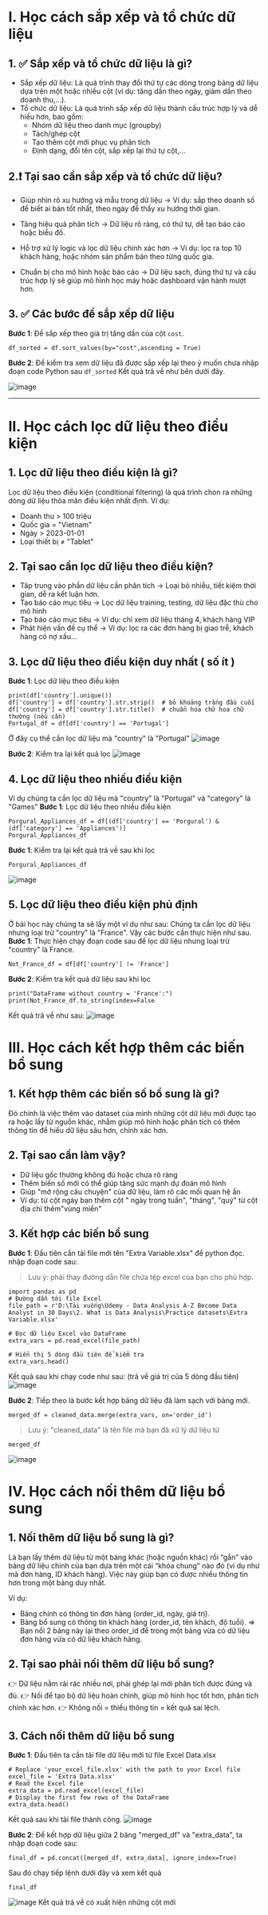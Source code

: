 # I. Học cách sắp xếp và tổ chức dữ liệu

## 1. ✅ Sắp xếp và tổ chức dữ liệu là gì?
- Sắp xếp dữ liệu: Là quá trình thay đổi thứ tự các dòng trong bảng dữ liệu dựa trên một hoặc nhiều cột (ví dụ: tăng dần theo ngày, giảm dần theo doanh thu,…).
- Tổ chức dữ liệu: Là quá trình sắp xếp dữ liệu thành cấu trúc hợp lý và dễ hiểu hơn, bao gồm:
  - Nhóm dữ liệu theo danh mục (groupby)
  - Tách/ghép cột
  - Tạo thêm cột mới phục vụ phân tích
  - Định dạng, đổi tên cột, sắp xếp lại thứ tự cột,…

## 2.❗ Tại sao cần sắp xếp và tổ chức dữ liệu?
- Giúp nhìn rõ xu hướng và mẫu trong dữ liệu
→ Ví dụ: sắp theo doanh số để biết ai bán tốt nhất, theo ngày để thấy xu hướng thời gian.

- Tăng hiệu quả phân tích
→ Dữ liệu rõ ràng, có thứ tự, dễ tạo báo cáo hoặc biểu đồ.

- Hỗ trợ xử lý logic và lọc dữ liệu chính xác hơn
→ Ví dụ: lọc ra top 10 khách hàng, hoặc nhóm sản phẩm bán theo từng quốc gia.

- Chuẩn bị cho mô hình hoặc báo cáo
→ Dữ liệu sạch, đúng thứ tự và cấu trúc hợp lý sẽ giúp mô hình học máy hoặc dashboard vận hành mượt hơn.

## 3. ✅ Các bước để sắp xếp dữ liệu
**Bước 1**: Để sắp xếp theo giá trị tăng dần của cột `cost`.
```
df_sorted = df.sort_values(by="cost",ascending = True)
```
**Bước 2**: Để kiểm tra xem dữ liệu đã được sắp xếp lại theo ý muốn chưa nhập đoạn code Python sau ``` df_sorted ```
Kết quả trả về như bên dưới đây. 

![image](https://github.com/user-attachments/assets/39b86ad6-62f3-429b-93df-07c155bb1e1d)

---
# II. Học cách lọc dữ liệu theo điều kiện
## 1. Lọc dữ liệu theo điều kiện là gì? 
Lọc dữ liệu theo điều kiện (conditional filtering) là quá trình chon ra những dòng dữ liệu thỏa mãn điều kiện nhất định. Ví dụ:
- Doanh thu > 100 triệu
- Quốc gia = "Vietnam"
- Ngày > 2023-01-01
- Loại thiết bị ≠ "Tablet"

## 2. Tại sao cần lọc dữ liệu theo điều kiện?
- Tâp trung vào phần dữ liệu cần phân tích -> Loại bỏ nhiễu, tiết kiệm thời gian, dễ ra kết luận hơn.
- Tạo báo cáo mục tiêu -> Lọc dữ liệu training, testing, dữ liệu đặc thù cho mô hình
- Tạo báo cáo mục tiêu -> Ví dụ: chỉ xem dữ liệu tháng 4, khách hàng VIP
- Phát hiện vấn đề cụ thể -> Ví dụ: lọc ra các đơn hàng bị giao trễ, khách hàng có nợ xấu...

## 3. Lọc dữ liệu theo điều kiện duy nhất ( số ít ) 
**Bước 1**: Lọc dữ liệu theo điều kiện
```
print(df['country'].unique())
df['country'] = df['country'].str.strip()  # bỏ khoảng trắng đầu cuối
df['country'] = df['country'].str.title()  # chuẩn hóa chữ hoa chữ thường (nếu cần)
Portugal_df = df[df['country'] == 'Portugal']
```
Ở đây cụ thể cần lọc dữ liệu mà "country" là "Portugal"
![image](https://github.com/user-attachments/assets/140cbbd9-f330-418e-aa54-678b3ed14216)

**Bước 2**: Kiểm tra lại kết quả lọc
![image](https://github.com/user-attachments/assets/38db0475-c71d-4fc3-acf1-05144e1bc96f)

## 4. Lọc dữ liệu theo nhiều điều kiện
Ví dụ chúng ta cần lọc dữ liệu mà "country" là "Portugal" và "category" là "Games"
**Bước 1**: Lọc dữ liệu theo nhiều điều kiện
```
Porgural_Appliances_df = df[(df['country'] == 'Porgural') & (df['category'] == 'Appliances')]
Porgural_Appliances_df
```
**Bước 1**: Kiểm tra lại kết quả trả về sau khi lọc
```
Porgural_Appliances_df
```
![image](https://github.com/user-attachments/assets/dfc93450-5281-4919-84f2-e4206ea5f207)

## 5. Lọc dữ liệu theo điều kiện phủ định
Ở bài học này chúng ta sẽ lấy một ví dụ như sau: Chúng ta cần lọc dữ liệu nhưng loại trừ "country" là "France". Vậy các bước cần thực hiện như sau. 
**Bước 1**: Thực hiện chạy đoạn code sau để lọc dữ liệu nhưng loại trừ "country" là France. 
```
Not_France_df = df[df['country'] != 'France']
```
**Bước 2**: Kiểm tra kết quả dữ liệu sau khi lọc 
```
print("DataFrame without country = 'France':")  
print(Not_France_df.to_string(index=False
```
Kết quả trả về như sau:
![image](https://github.com/user-attachments/assets/81dc0429-eefc-4578-8606-8d3d57256c81)

# III. Học cách kết hợp thêm các biến bổ sung
## 1. Kết hợp thêm các biến số bổ sung là gì?
Đó chính là việc thêm vào dataset của mình những cột dữ liệu mới được tạo ra hoặc lấy từ nguồn khác, nhằm giúp mô hình hoặc phân tích có thêm thông tin để hiểu dữ liệu sâu hơn, chính xác hơn.
## 2. Tại sao cần làm vậy?
- Dữ liệu gốc thường không đủ hoặc chưa rõ ràng
- Thêm biến số mới có thể giúp tăng sức mạnh dự đoán mô hình
- Giúp "mở rộng câu chuyện" của dữ liệu, làm rõ các mối quan hệ ẩn
- Ví dụ: từ cột ngày bạn thêm cột " ngày trong tuần", "tháng", "quý" từ cột địa chỉ thêm"vùng miền"
## 3. Kết hợp các biến bổ sung
**Bước  1**: Đầu tiên cần tải file mới tên "Extra Variable.xlsx" để python đọc. nhập đoạn code sau:
> Lưu ý: phải thay đường dẫn file chứa tệp excel của bạn cho phù hợp.
```
import pandas as pd
# Đường dẫn tới file Excel
file_path = r'D:\Tải xuống\Udemy - Data Analysis A-Z Become Data Analyst in 30 Days\2. What is Data Analysis\Practice datasets\Extra Variable.xlsx'

# Đọc dữ liệu Excel vào DataFrame
extra_vars = pd.read_excel(file_path)

# Hiển thị 5 dòng đầu tiên để kiểm tra
extra_vars.head()
```
Kết quả sau khi chạy code như sau: (trả về giá trị của 5 dòng đầu tiên)
![image](https://github.com/user-attachments/assets/8e8236c1-6412-464a-b48f-6bc599ad4107)

**Bước 2**: Tiếp theo là bước kết hợp bảng dữ liệu đã làm sạch với bảng mới. 
```
merged_df = cleaned_data.merge(extra_vars, on='order_id')
```
> Lưu ý: "cleaned_data" là tên file mà bạn đã xử lý dữ liệu từ 
```
merged_df
```
![image](https://github.com/user-attachments/assets/45f7cdaf-6067-40fd-936d-d42fce32993e)

# IV. Học cách nối thêm dữ liệu bổ sung
## 1. Nối thêm dữ liệu bổ sung là gì?
Là bạn lấy thêm dữ liệu từ một bảng khác (hoặc nguồn khác) rồi “gắn” vào bảng dữ liệu chính của bạn dựa trên một cái “khóa chung” nào đó (ví dụ như mã đơn hàng, ID khách hàng). Việc này giúp bạn có được nhiều thông tin hơn trong một bảng duy nhất.

Ví dụ:
- Bảng chính có thông tin đơn hàng (order_id, ngày, giá trị).
- Bảng bổ sung có thông tin khách hàng (order_id, tên khách, độ tuổi). => Bạn nối 2 bảng này lại theo order_id để trong một bảng vừa có dữ liệu đơn hàng vừa có dữ liệu khách hàng.

## 2. Tại sao phải nối thêm dữ liệu bổ sung?
👉 Dữ liệu nằm rải rác nhiều nơi, phải ghép lại mới phân tích được đúng và đủ.
👉 Nối để tạo bộ dữ liệu hoàn chỉnh, giúp mô hình học tốt hơn, phân tích chính xác hơn.
👉 Không nối = thiếu thông tin = kết quả sai lệch.

## 3. Cách nối thêm dữ liệu bổ sung
**Bước 1**: Đầu tiên ta cần tải file dữ liệu mới từ file Excel Data.xlsx
```
# Replace 'your_excel_file.xlsx' with the path to your Excel file
excel_file = 'Extra Data.xlsx'
# Read the Excel file
extra_data = pd.read_excel(excel_file)
# Display the first few rows of the DataFrame
extra_data.head()
```
Kết quả sau khi tải file thành công.
![image](https://github.com/user-attachments/assets/a71cc0eb-3651-4616-8e14-34591b70df0f)

**Bước 2**: Để kết hợp dữ liệu giữa 2 bảng "merged_df" và "extra_data", ta nhập đoạn code sau:
```
final_df = pd.concat([merged_df, extra_data], ignore_index=True)
```
Sau đó chạy tiếp lệnh dưới đây và xem kết quả
```
final_df
```
![image](https://github.com/user-attachments/assets/99f90102-6a51-4a57-b21c-7c5ca0a3eae5)
Kết quả trả về có xuất hiện những cột mới 















